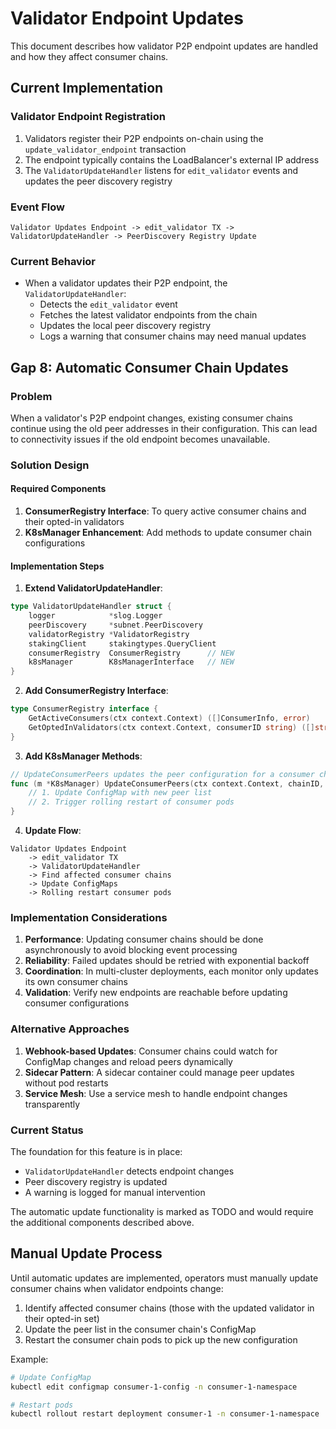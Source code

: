 # Validator Endpoint Updates

This document describes how validator P2P endpoint updates are handled and how they affect consumer chains.

## Current Implementation

### Validator Endpoint Registration
1. Validators register their P2P endpoints on-chain using the `update_validator_endpoint` transaction
2. The endpoint typically contains the LoadBalancer's external IP address
3. The `ValidatorUpdateHandler` listens for `edit_validator` events and updates the peer discovery registry

### Event Flow
```
Validator Updates Endpoint -> edit_validator TX -> ValidatorUpdateHandler -> PeerDiscovery Registry Update
```

### Current Behavior
- When a validator updates their P2P endpoint, the `ValidatorUpdateHandler`:
  - Detects the `edit_validator` event
  - Fetches the latest validator endpoints from the chain
  - Updates the local peer discovery registry
  - Logs a warning that consumer chains may need manual updates

## Gap 8: Automatic Consumer Chain Updates

### Problem
When a validator's P2P endpoint changes, existing consumer chains continue using the old peer addresses in their configuration. This can lead to connectivity issues if the old endpoint becomes unavailable.

### Solution Design

#### Required Components
1. **ConsumerRegistry Interface**: To query active consumer chains and their opted-in validators
2. **K8sManager Enhancement**: Add methods to update consumer chain configurations

#### Implementation Steps

1. **Extend ValidatorUpdateHandler**:
```go
type ValidatorUpdateHandler struct {
    logger            *slog.Logger
    peerDiscovery     *subnet.PeerDiscovery
    validatorRegistry *ValidatorRegistry
    stakingClient     stakingtypes.QueryClient
    consumerRegistry  ConsumerRegistry      // NEW
    k8sManager        K8sManagerInterface   // NEW
}
```

2. **Add ConsumerRegistry Interface**:
```go
type ConsumerRegistry interface {
    GetActiveConsumers(ctx context.Context) ([]ConsumerInfo, error)
    GetOptedInValidators(ctx context.Context, consumerID string) ([]string, error)
}
```

3. **Add K8sManager Methods**:
```go
// UpdateConsumerPeers updates the peer configuration for a consumer chain
func (m *K8sManager) UpdateConsumerPeers(ctx context.Context, chainID, consumerID string, peers []string) error {
    // 1. Update ConfigMap with new peer list
    // 2. Trigger rolling restart of consumer pods
}
```

4. **Update Flow**:
```
Validator Updates Endpoint 
    -> edit_validator TX 
    -> ValidatorUpdateHandler 
    -> Find affected consumer chains
    -> Update ConfigMaps
    -> Rolling restart consumer pods
```

### Implementation Considerations

1. **Performance**: Updating consumer chains should be done asynchronously to avoid blocking event processing
2. **Reliability**: Failed updates should be retried with exponential backoff
3. **Coordination**: In multi-cluster deployments, each monitor only updates its own consumer chains
4. **Validation**: Verify new endpoints are reachable before updating consumer configurations

### Alternative Approaches

1. **Webhook-based Updates**: Consumer chains could watch for ConfigMap changes and reload peers dynamically
2. **Sidecar Pattern**: A sidecar container could manage peer updates without pod restarts
3. **Service Mesh**: Use a service mesh to handle endpoint changes transparently

### Current Status

The foundation for this feature is in place:
- `ValidatorUpdateHandler` detects endpoint changes
- Peer discovery registry is updated
- A warning is logged for manual intervention

The automatic update functionality is marked as TODO and would require the additional components described above.

## Manual Update Process

Until automatic updates are implemented, operators must manually update consumer chains when validator endpoints change:

1. Identify affected consumer chains (those with the updated validator in their opted-in set)
2. Update the peer list in the consumer chain's ConfigMap
3. Restart the consumer chain pods to pick up the new configuration

Example:
```bash
# Update ConfigMap
kubectl edit configmap consumer-1-config -n consumer-1-namespace

# Restart pods
kubectl rollout restart deployment consumer-1 -n consumer-1-namespace
```